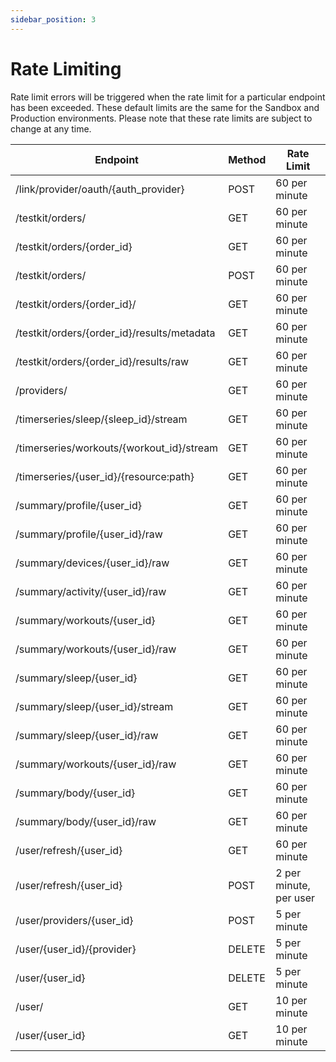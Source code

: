 ```yaml
---
sidebar_position: 3
---
```


# Rate Limiting

Rate limit errors will be triggered when the rate limit for a particular endpoint has been exceeded. These default limits are the same for the Sandbox and Production environments. Please note that these rate limits are subject to change at any time.

| Endpoint                                    | Method | Rate Limit             |
| ------------------------------------------- | ------ | ---------------------- |
| /link/provider/oauth/{auth_provider}        | POST   | 60 per minute          |
| /testkit/orders/                            | GET    | 60 per minute          |
| /testkit/orders/{order_id}                  | GET    | 60 per minute          |
| /testkit/orders/                            | POST   | 60 per minute          |
| /testkit/orders/{order_id}/                 | GET    | 60 per minute          |
| /testkit/orders/{order_id}/results/metadata | GET    | 60 per minute          |
| /testkit/orders/{order_id}/results/raw      | GET    | 60 per minute          |
| /providers/                                 | GET    | 60 per minute          |
| /timerseries/sleep/{sleep_id}/stream        | GET    | 60 per minute          |
| /timerseries/workouts/{workout_id}/stream   | GET    | 60 per minute          |
| /timerseries/{user_id}/{resource:path}      | GET    | 60 per minute          |
| /summary/profile/{user_id}                  | GET    | 60 per minute          |
| /summary/profile/{user_id}/raw              | GET    | 60 per minute          |
| /summary/devices/{user_id}/raw              | GET    | 60 per minute          |
| /summary/activity/{user_id}/raw             | GET    | 60 per minute          |
| /summary/workouts/{user_id}                 | GET    | 60 per minute          |
| /summary/workouts/{user_id}/raw             | GET    | 60 per minute          |
| /summary/sleep/{user_id}                    | GET    | 60 per minute          |
| /summary/sleep/{user_id}/stream             | GET    | 60 per minute          |
| /summary/sleep/{user_id}/raw                | GET    | 60 per minute          |
| /summary/workouts/{user_id}/raw             | GET    | 60 per minute          |
| /summary/body/{user_id}                     | GET    | 60 per minute          |
| /summary/body/{user_id}/raw                 | GET    | 60 per minute          |
| /user/refresh/{user_id}                     | GET    | 60 per minute          |
| /user/refresh/{user_id}                     | POST   | 2 per minute, per user |
| /user/providers/{user_id}                   | POST   | 5 per minute           |
| /user/{user_id}/{provider}                  | DELETE | 5 per minute           |
| /user/{user_id}                             | DELETE | 5 per minute           |
| /user/                                      | GET    | 10 per minute          |
| /user/{user_id}                             | GET    | 10 per minute          |
